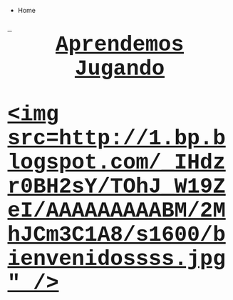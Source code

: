 
<ul class="breadcrumb">
  <li>Home</li>
</ul>
<html>
<body>
<h3><u><font face="courier new, courier, monospace">&nbsp;<font size="7"> <center>Aprendemos Jugando</center>

<body background="rainbow.jpg">


<img src=http://1.bp.blogspot.com/_IHdzr0BH2sY/TOhJ_W19ZeI/AAAAAAAAABM/2MhJCm3C1A8/s1600/bienvenidossss.jpg" />






  
 
 
 
  

  

 
  






